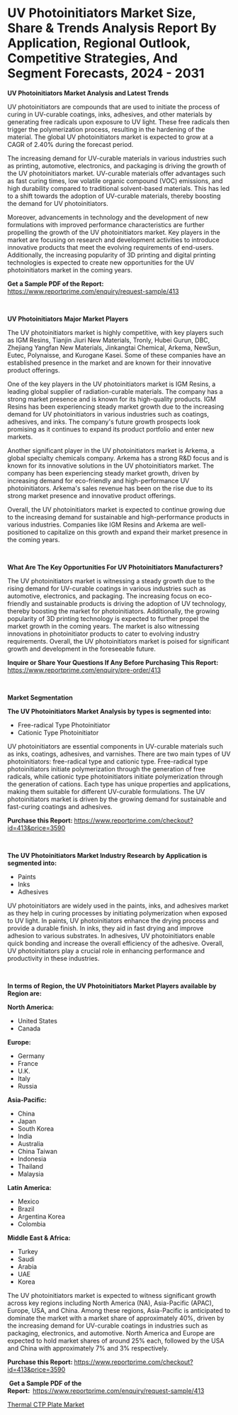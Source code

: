 <p><h1>UV Photoinitiators Market Size, Share & Trends Analysis Report By Application, Regional Outlook, Competitive Strategies, And Segment Forecasts, 2024 - 2031</h1></p><p><strong>UV Photoinitiators Market Analysis and Latest Trends</strong></p>
<p><p>UV photoinitiators are compounds that are used to initiate the process of curing in UV-curable coatings, inks, adhesives, and other materials by generating free radicals upon exposure to UV light. These free radicals then trigger the polymerization process, resulting in the hardening of the material. The global UV photoinitiators market is expected to grow at a CAGR of 2.40% during the forecast period.</p><p>The increasing demand for UV-curable materials in various industries such as printing, automotive, electronics, and packaging is driving the growth of the UV photoinitiators market. UV-curable materials offer advantages such as fast curing times, low volatile organic compound (VOC) emissions, and high durability compared to traditional solvent-based materials. This has led to a shift towards the adoption of UV-curable materials, thereby boosting the demand for UV photoinitiators.</p><p>Moreover, advancements in technology and the development of new formulations with improved performance characteristics are further propelling the growth of the UV photoinitiators market. Key players in the market are focusing on research and development activities to introduce innovative products that meet the evolving requirements of end-users. Additionally, the increasing popularity of 3D printing and digital printing technologies is expected to create new opportunities for the UV photoinitiators market in the coming years.</p></p>
<p><strong>Get a Sample PDF of the Report:&nbsp;</strong> <a href="https://www.reportprime.com/enquiry/request-sample/413">https://www.reportprime.com/enquiry/request-sample/413</a></p>
<p>&nbsp;</p>
<p><strong>UV Photoinitiators Major Market Players</strong></p>
<p><p>The UV photoinitiators market is highly competitive, with key players such as IGM Resins, Tianjin Jiuri New Materials, Tronly, Hubei Gurun, DBC, Zhejiang Yangfan New Materials, Jinkangtai Chemical, Arkema, NewSun, Eutec, Polynaisse, and Kurogane Kasei. Some of these companies have an established presence in the market and are known for their innovative product offerings.</p><p>One of the key players in the UV photoinitiators market is IGM Resins, a leading global supplier of radiation-curable materials. The company has a strong market presence and is known for its high-quality products. IGM Resins has been experiencing steady market growth due to the increasing demand for UV photoinitiators in various industries such as coatings, adhesives, and inks. The company's future growth prospects look promising as it continues to expand its product portfolio and enter new markets.</p><p>Another significant player in the UV photoinitiators market is Arkema, a global specialty chemicals company. Arkema has a strong R&D focus and is known for its innovative solutions in the UV photoinitiators market. The company has been experiencing steady market growth, driven by increasing demand for eco-friendly and high-performance UV photoinitiators. Arkema's sales revenue has been on the rise due to its strong market presence and innovative product offerings.</p><p>Overall, the UV photoinitiators market is expected to continue growing due to the increasing demand for sustainable and high-performance products in various industries. Companies like IGM Resins and Arkema are well-positioned to capitalize on this growth and expand their market presence in the coming years.</p></p>
<p>&nbsp;</p>
<p><strong>What Are The Key Opportunities For UV Photoinitiators Manufacturers?</strong></p>
<p><p>The UV photoinitiators market is witnessing a steady growth due to the rising demand for UV-curable coatings in various industries such as automotive, electronics, and packaging. The increasing focus on eco-friendly and sustainable products is driving the adoption of UV technology, thereby boosting the market for photoinitiators. Additionally, the growing popularity of 3D printing technology is expected to further propel the market growth in the coming years. The market is also witnessing innovations in photoinitiator products to cater to evolving industry requirements. Overall, the UV photoinitiators market is poised for significant growth and development in the foreseeable future.</p></p>
<p><strong>Inquire or Share Your Questions If Any Before Purchasing This Report:</strong> <a href="https://www.reportprime.com/enquiry/pre-order/413">https://www.reportprime.com/enquiry/pre-order/413</a></p>
<p>&nbsp;</p>
<p><strong>Market Segmentation</strong></p>
<p><strong>The UV Photoinitiators Market Analysis by types is segmented into:</strong></p>
<p><ul><li>Free-radical Type Photoinitiator</li><li>Cationic Type Photoinitiator</li></ul></p>
<p><p>UV photoinitiators are essential components in UV-curable materials such as inks, coatings, adhesives, and varnishes. There are two main types of UV photoinitiators: free-radical type and cationic type. Free-radical type photoinitiators initiate polymerization through the generation of free radicals, while cationic type photoinitiators initiate polymerization through the generation of cations. Each type has unique properties and applications, making them suitable for different UV-curable formulations. The UV photoinitiators market is driven by the growing demand for sustainable and fast-curing coatings and adhesives.</p></p>
<p><strong>Purchase this Report:&nbsp;</strong><a href="https://www.reportprime.com/checkout?id=413&price=3590">https://www.reportprime.com/checkout?id=413&price=3590</a></p>
<p>&nbsp;</p>
<p><strong>The UV Photoinitiators Market Industry Research by Application is segmented into:</strong></p>
<p><ul><li>Paints</li><li>Inks</li><li>Adhesives</li></ul></p>
<p><p>UV photoinitiators are widely used in the paints, inks, and adhesives market as they help in curing processes by initiating polymerization when exposed to UV light. In paints, UV photoinitiators enhance the drying process and provide a durable finish. In inks, they aid in fast drying and improve adhesion to various substrates. In adhesives, UV photoinitiators enable quick bonding and increase the overall efficiency of the adhesive. Overall, UV photoinitiators play a crucial role in enhancing performance and productivity in these industries.</p></p>
<p>&nbsp;</p>
<p><strong>In terms of Region, the UV Photoinitiators Market Players available by Region are:</strong></p>
<p>
    <p> <strong> North America: </strong>
        <ul>
            <li>United States</li>
            <li>Canada</li>
        </ul>
        </p> 
    <p> <strong> Europe: </strong>
        <ul>
            <li>Germany</li>
            <li>France</li>
            <li>U.K.</li>
            <li>Italy</li>
            <li>Russia</li>
        </ul>
        </p> 
    <p> <strong> Asia-Pacific: </strong>
        <ul>
            <li>China</li>
            <li>Japan</li>
            <li>South Korea</li>
            <li>India</li>
            <li>Australia</li>
            <li>China Taiwan</li>
            <li>Indonesia</li>
            <li>Thailand</li>
            <li>Malaysia</li>
        </ul>
        </p> 
    <p> <strong> Latin America: </strong>
        <ul>
            <li>Mexico</li>
            <li>Brazil</li>
            <li>Argentina Korea</li>
            <li>Colombia</li>
        </ul>
        </p> 
    <p> <strong> Middle East & Africa: </strong>
        <ul>
            <li>Turkey</li>
            <li>Saudi</li>
            <li>Arabia</li>
            <li>UAE</li>
            <li>Korea</li>
        </ul>
    </p>
    </p>
<p><p>The UV photoinitiators market is expected to witness significant growth across key regions including North America (NA), Asia-Pacific (APAC), Europe, USA, and China. Among these regions, Asia-Pacific is anticipated to dominate the market with a market share of approximately 40%, driven by the increasing demand for UV-curable coatings in industries such as packaging, electronics, and automotive. North America and Europe are expected to hold market shares of around 25% each, followed by the USA and China with approximately 7% and 3% respectively.</p></p>
<p><strong>Purchase this Report: </strong><a href="https://www.reportprime.com/checkout?id=413&price=3590">https://www.reportprime.com/checkout?id=413&price=3590</a></p>
<p>&nbsp;<strong>Get a Sample PDF of the Report:&nbsp;&nbsp;</strong><a href="https://www.reportprime.com/enquiry/request-sample/413">https://www.reportprime.com/enquiry/request-sample/413</a></p>
<p><strong></strong></p>
<p><p><a href="https://changeable-paste-463.notion.site/Thermal-CTP-Plate-Market-Insights-Market-Players-and-Forecast-Till-2031-e7b773d0eacd4fd78c123a7faa736fb9">Thermal CTP Plate Market</a></p></p>
